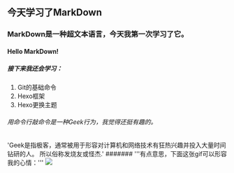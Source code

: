 ## **今天学习了MarkDown**
### MarkDown是一种超文本语言，今天我第一次学习了它。
#### Hello MarkDown!
##### 接下来我还会学习：
1. Git的基础命令
1. Hexo框架
1. Hexo更换主题
###### 用命令行敲命令是一种*Geek*行为，我觉得还挺有趣的。
'Geek是指极客，通常被用于形容对计算机和网络技术有狂热兴趣并投入大量时间钻研的人。
所以俗称发烧友或怪杰.'
####### '''有点意思，下面这张gif可以形容我的心情：'''
![](https://qgt-style.oss-cn-hangzhou.aliyuncs.com/newcoursep4/g1/g1-2-2/tenor.gif)




